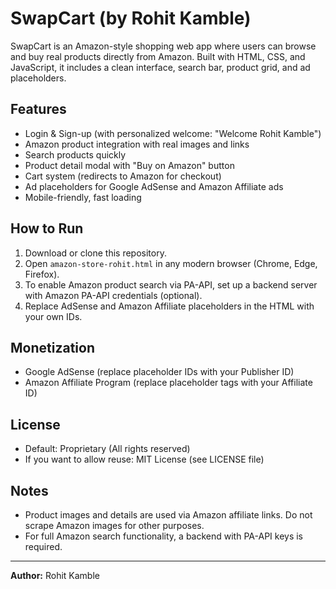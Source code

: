 # SwapCart (by Rohit Kamble)

SwapCart is an Amazon-style shopping web app where users can browse and buy real products directly from Amazon. Built with HTML, CSS, and JavaScript, it includes a clean interface, search bar, product grid, and ad placeholders.

## Features
- Login & Sign-up (with personalized welcome: "Welcome Rohit Kamble")
- Amazon product integration with real images and links
- Search products quickly
- Product detail modal with "Buy on Amazon" button
- Cart system (redirects to Amazon for checkout)
- Ad placeholders for Google AdSense and Amazon Affiliate ads
- Mobile-friendly, fast loading

## How to Run
1. Download or clone this repository.
2. Open `amazon-store-rohit.html` in any modern browser (Chrome, Edge, Firefox).
3. To enable Amazon product search via PA-API, set up a backend server with Amazon PA-API credentials (optional).
4. Replace AdSense and Amazon Affiliate placeholders in the HTML with your own IDs.

## Monetization
- Google AdSense (replace placeholder IDs with your Publisher ID)
- Amazon Affiliate Program (replace placeholder tags with your Affiliate ID)

## License
- Default: Proprietary (All rights reserved)  
- If you want to allow reuse: MIT License (see LICENSE file)

## Notes
- Product images and details are used via Amazon affiliate links. Do not scrape Amazon images for other purposes.
- For full Amazon search functionality, a backend with PA-API keys is required.

---

**Author:** Rohit Kamble
